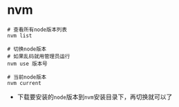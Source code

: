 # nvm

```shell
# 查看所有node版本列表
nvm list

# 切换node版本
# 如果乱码就用管理员运行
nvm use 版本号

# 当前node版本
nvm current
```

- 下载要安装的`node`版本到`nvm`安装目录下，再切换就可以了

